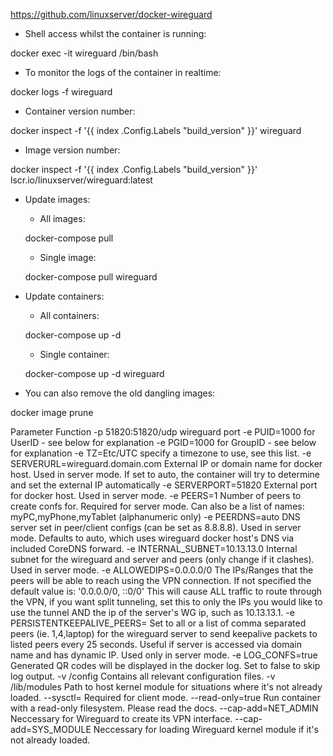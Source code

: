 https://github.com/linuxserver/docker-wireguard


- Shell access whilst the container is running:

docker exec -it wireguard /bin/bash

- To monitor the logs of the container in realtime:

docker logs -f wireguard

- Container version number:

docker inspect -f '{{ index .Config.Labels "build_version" }}' wireguard

- Image version number:

docker inspect -f '{{ index .Config.Labels "build_version" }}' lscr.io/linuxserver/wireguard:latest



- Update images:

    - All images:

    docker-compose pull

    - Single image:

    docker-compose pull wireguard

- Update containers:

    - All containers:

    docker-compose up -d

    - Single container:

    docker-compose up -d wireguard

- You can also remove the old dangling images:

docker image prune


Parameter 	Function
-p 51820:51820/udp 	wireguard port
-e PUID=1000 	for UserID - see below for explanation
-e PGID=1000 	for GroupID - see below for explanation
-e TZ=Etc/UTC 	specify a timezone to use, see this list.
-e SERVERURL=wireguard.domain.com 	External IP or domain name for docker host. Used in server mode. If set to auto, the container will try to determine and set the external IP automatically
-e SERVERPORT=51820 	External port for docker host. Used in server mode.
-e PEERS=1 	Number of peers to create confs for. Required for server mode. Can also be a list of names: myPC,myPhone,myTablet (alphanumeric only)
-e PEERDNS=auto 	DNS server set in peer/client configs (can be set as 8.8.8.8). Used in server mode. Defaults to auto, which uses wireguard docker host's DNS via included CoreDNS forward.
-e INTERNAL_SUBNET=10.13.13.0 	Internal subnet for the wireguard and server and peers (only change if it clashes). Used in server mode.
-e ALLOWEDIPS=0.0.0.0/0 	The IPs/Ranges that the peers will be able to reach using the VPN connection. If not specified the default value is: '0.0.0.0/0, ::0/0' This will cause ALL traffic to route through the VPN, if you want split tunneling, set this to only the IPs you would like to use the tunnel AND the ip of the server's WG ip, such as 10.13.13.1.
-e PERSISTENTKEEPALIVE_PEERS= 	Set to all or a list of comma separated peers (ie. 1,4,laptop) for the wireguard server to send keepalive packets to listed peers every 25 seconds. Useful if server is accessed via domain name and has dynamic IP. Used only in server mode.
-e LOG_CONFS=true 	Generated QR codes will be displayed in the docker log. Set to false to skip log output.
-v /config 	Contains all relevant configuration files.
-v /lib/modules 	Path to host kernel module for situations where it's not already loaded.
--sysctl= 	Required for client mode.
--read-only=true 	Run container with a read-only filesystem. Please read the docs.
--cap-add=NET_ADMIN 	Neccessary for Wireguard to create its VPN interface.
--cap-add=SYS_MODULE 	Neccessary for loading Wireguard kernel module if it's not already loaded.